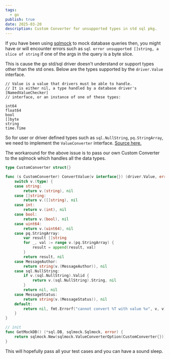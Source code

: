 ```yaml
---
tags:
  - go
publish: true
date: 2025-03-20
description: Custom Converter for unsupported types in std sql pkg.
---
```


If you have been using [sqlmock](https://github.com/DATA-DOG/go-sqlmock) to mock database queries then, you might have or will encounter errors such as `sql error unsupported []string, a slice of string` if one of the args in the query is a byte slice. 

This is cause the go std/sql driver doesn't understand or support types other than the std ones.
Below are the types supported by the `driver.Value` interface.
```
// Value is a value that drivers must be able to handle.
// It is either nil, a type handled by a database driver's [NamedValueChecker]
// interface, or an instance of one of these types:

int64
float64
bool
[]byte
string
time.Time
```

So for user or driver defined types such as `sql.NullString`, `pq.StringArray`, we need to implement the `ValueConverter` interface. [Source here.](https://cs.opensource.google/go/go/+/refs/tags/go1.24.1:src/database/sql/driver/types.go;l=30)

The workaround for the above issue is to pass our own Custom Converter to the sqlmock which handles all the data types.

```go title="converter.go"
type CustomConverter struct{}

func (s CustomConverter) ConvertValue(v interface{}) (driver.Value, error) {
	switch v.(type) {
	case string:
		return v.(string), nil
	case []string:
		return v.([]string), nil
	case int:
		return v.(int), nil
	case bool:
		return v.(bool), nil
	case uint64:
		return v.(uint64), nil
	case pq.StringArray:
		var result []string
		for _, val := range v.(pq.StringArray) {
			result = append(result, val)
		}
		return result, nil
	case MessageAuthor:
		return string(v.(MessageAuthor)), nil
	case sql.NullString:
		if v.(sql.NullString).Valid {
			return v.(sql.NullString).String, nil
		}
		return nil, nil
	case MessageStatus:
		return string(v.(MessageStatus)), nil
	default:
		return nil, fmt.Errorf("cannot convert %T with value %v", v, v)
	}
}

// init
func GetMockDB() (*sql.DB, sqlmock.Sqlmock, error) {
	return sqlmock.New(sqlmock.ValueConverterOption(CustomConverter{}))
}

```

This will hopefully pass all your test cases and you can have a sound sleep. 

